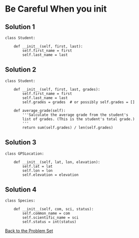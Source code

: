 # Be Careful When you init

## Solution 1

    class Student:
    
        def __init__(self, first, last):
            self.first_name = first
            self.last_name = last

## Solution 2

    class Student:
    
        def __init__(self, first, last, grades):
            self.first_name = first
            self.last_name = last
            self.grades = grades  # or possibly self.grades = []
        
        def average_grade(self):
            '''Salculate the average grade from the student's
            list of grades. (This is the student's total grade.)
            '''
            return sum(self.grades) / len(self.grades)

## Solution 3

    class GPSLocation:
    
        def __init__(self, lat, lon, elevation):
            self.lat = lat
            self.lon = lon
            self.elevation = elevation

## Solution 4

    class Species:
    
        def __init__(self, com, sci, status):
            self.common_name = com
            self.scientific_name = sci
            self.status = int(status)


[Back to the Problem Set](problem_set_2_init.md)
